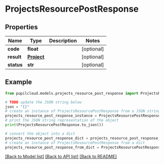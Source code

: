 # ProjectsResourcePostResponse


## Properties

Name | Type | Description | Notes
------------ | ------------- | ------------- | -------------
**code** | **float** |  | [optional] 
**result** | [**Project**](Project.md) |  | [optional] 
**status** | **str** |  | [optional] 

## Example

```python
from pupilcloud.models.projects_resource_post_response import ProjectsResourcePostResponse

# TODO update the JSON string below
json = "{}"
# create an instance of ProjectsResourcePostResponse from a JSON string
projects_resource_post_response_instance = ProjectsResourcePostResponse.from_json(json)
# print the JSON string representation of the object
print(ProjectsResourcePostResponse.to_json())

# convert the object into a dict
projects_resource_post_response_dict = projects_resource_post_response_instance.to_dict()
# create an instance of ProjectsResourcePostResponse from a dict
projects_resource_post_response_from_dict = ProjectsResourcePostResponse.from_dict(projects_resource_post_response_dict)
```
[[Back to Model list]](../README.md#documentation-for-models) [[Back to API list]](../README.md#documentation-for-api-endpoints) [[Back to README]](../README.md)


